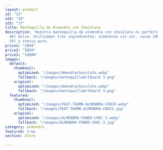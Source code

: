 ```yaml
---
layout: product
id: "15"
id2: "16"
id3: "17"
title: Mantequilla de Almendra con Chocolate
description: 'Nuestra mantequilla de almendra con chocolate es perfecta si sos amante
  del dulce. Utilizamos tres ingredientes: almendras sin sal, cacao 100% puro (de
  CR) y stevia pura. '
price1: "2850"
price2: "5850"
price3: "19000"
images:
  default:
    thumbnail:
      optimized: "/images/Amendrachocolate.webp"
      fallback: "/images/mantequillaArtboard 3.png"
    original:
      optimized: "/images/Amendrachocolate.webp"
      fallback: "/images/mantequillaArtboard 3.png"
  featured:
    thumbnail:
      optimized: "/images/FEAT-THUMB-ALMENDRA-CHOCO.webp"
      fallback: "/images/FEAT-THUMB-ALMENDRA-CHOCO.jpg"
    original:
      optimized: "/images/ALMENDRA-FONDO-CHOC-3.webp"
      fallback: "/images/ALMENDRA-FONDO-CHOC-3.jpg"
category: almendra
featured: true
section: Store

---
```

